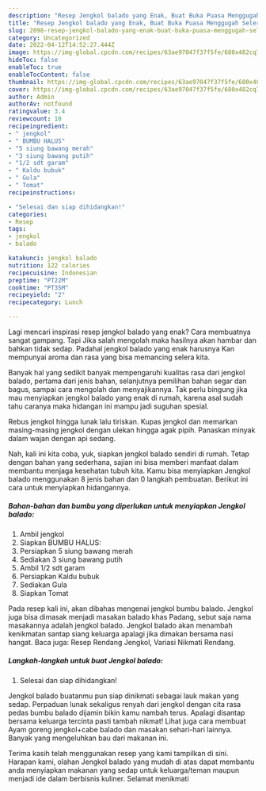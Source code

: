 ```yaml
---
description: "Resep Jengkol balado yang Enak, Buat Buka Puasa Menggugah Selera"
title: "Resep Jengkol balado yang Enak, Buat Buka Puasa Menggugah Selera"
slug: 2098-resep-jengkol-balado-yang-enak-buat-buka-puasa-menggugah-selera
category: Uncategorized
date: 2022-04-12T14:52:27.444Z
image: https://img-global.cpcdn.com/recipes/63ae97047f37f5fe/680x482cq70/jengkol-balado-foto-resep-utama.jpg
hideToc: false
enableToc: true
enableTocContent: false
thumbnail: https://img-global.cpcdn.com/recipes/63ae97047f37f5fe/680x482cq70/jengkol-balado-foto-resep-utama.jpg
cover: https://img-global.cpcdn.com/recipes/63ae97047f37f5fe/680x482cq70/jengkol-balado-foto-resep-utama.jpg
author: Admin
authorAv: notfound
ratingvalue: 3.4
reviewcount: 10
recipeingredient:
- " jengkol"
- " BUMBU HALUS"
- "5 siung bawang merah"
- "3 siung bawang putih"
- "1/2 sdt garam"
- " Kaldu bubuk"
- " Gula"
- " Tomat"
recipeinstructions:

- "Selesai dan siap dihidangkan!"
categories:
- Resep
tags:
- jengkol
- balado

katakunci: jengkol balado 
nutrition: 122 calories
recipecuisine: Indonesian
preptime: "PT22M"
cooktime: "PT35M"
recipeyield: "2"
recipecategory: Lunch

---
```



Lagi mencari inspirasi resep jengkol balado yang enak? Cara membuatnya sangat gampang. Tapi Jika salah mengolah maka hasilnya akan hambar dan bahkan tidak sedap. Padahal jengkol balado yang enak harusnya Kan mempunyai aroma dan rasa yang bisa memancing selera kita.


Banyak hal yang sedikit banyak mempengaruhi kualitas rasa dari jengkol balado, pertama dari jenis bahan, selanjutnya pemilihan bahan segar dan bagus, sampai cara mengolah dan menyajikannya. Tak perlu bingung jika mau menyiapkan jengkol balado yang enak di rumah, karena asal sudah tahu caranya maka hidangan ini mampu jadi suguhan spesial.

Rebus jengkol hingga lunak lalu tiriskan. Kupas jengkol dan memarkan masing-masing jengkol dengan ulekan hingga agak pipih. Panaskan minyak dalam wajan dengan api sedang.


Nah, kali ini kita coba, yuk, siapkan jengkol balado sendiri di rumah. Tetap dengan bahan yang sederhana, sajian ini bisa memberi manfaat dalam membantu menjaga kesehatan tubuh kita. Kamu bisa menyiapkan Jengkol balado menggunakan 8 jenis bahan dan 0 langkah pembuatan. Berikut ini cara untuk menyiapkan hidangannya.

<!--inarticleads1-->

##### Bahan-bahan dan bumbu yang diperlukan untuk menyiapkan Jengkol balado:

1. Ambil  jengkol
1. Siapkan  BUMBU HALUS:
1. Persiapkan 5 siung bawang merah
1. Sediakan 3 siung bawang putih
1. Ambil 1/2 sdt garam
1. Persiapkan  Kaldu bubuk
1. Sediakan  Gula
1. Siapkan  Tomat


Pada resep kali ini, akan dibahas mengenai jengkol bumbu balado. Jengkol juga bisa dimasak menjadi masakan balado khas Padang, sebut saja nama masakannya adalah jengkol balado. Jengkol balado akan menambah kenikmatan santap siang keluarga apalagi jika dimakan bersama nasi hangat. Baca juga: Resep Rendang Jengkol, Variasi Nikmati Rendang. 

<!--inarticleads2-->

##### Langkah-langkah untuk buat Jengkol balado:


1. Selesai dan siap dihidangkan!

Jengkol balado buatanmu pun siap dinikmati sebagai lauk makan yang sedap. Perpaduan lunak sekaligus renyah dari jengkol dengan cita rasa pedas bumbu balado dijamin bikin kamu nambah terus. Apalagi disantap bersama keluarga tercinta pasti tambah nikmat! Lihat juga cara membuat Ayam goreng jengkol+cabe balado dan masakan sehari-hari lainnya. Banyak yang mengeluhkan bau dari makanan ini. 

Terima kasih telah menggunakan resep yang kami tampilkan di sini. Harapan kami, olahan Jengkol balado yang mudah di atas dapat membantu anda menyiapkan makanan yang sedap untuk keluarga/teman maupun menjadi ide dalam berbisnis kuliner. Selamat menikmati

